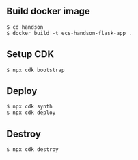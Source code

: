 ## Build docker image

```
$ cd handson
$ docker build -t ecs-handson-flask-app .
```

## Setup CDK

```
$ npx cdk bootstrap
```

## Deploy

```
$ npx cdk synth
$ npx cdk deploy
```

## Destroy

```
$ npx cdk destroy
```
